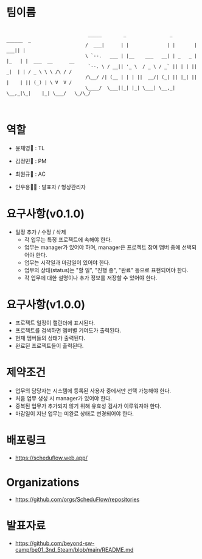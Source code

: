 # 팀이름
```
                             
                              _____        _                _        ______  _                  
                             /  ___|      | |              | |       |  ___|| |                 
                             \ `--.   ___ | |__    ___   __| | _   _ | |_   | |  ___  __      __
                              `--. \ / __|| '_ \  / _ \ / _` || | | ||  _|  | | / _ \ \ \ /\ / /
                             /\__/ /| (__ | | | ||  __/| (_| || |_| || |    | || (_) | \ V  V / 
                             \____/  \___||_| |_| \___| \__,_| \__,_|\_|    |_| \___/   \_/\_/  
                                                                   
                                                                   
```

# 역할

- 윤채영🔧 : TL

- 김정민👑 : PM

- 최원규📝 : AC 

- 안우용🙋‍♂️ : 발표자 / 형상관리자


# 요구사항(v0.1.0)
- 일정 추가 / 수정 / 삭제
  - 각 업무는 특정 프로젝트에 속해야 한다.
  - 업무는 manager가 있어야 하며, manager은 프로젝트 참여 맴버 중에 선택되어야 한다.
  - 업무는 시작일과 마감일이 있어야 한다.
  - 업무의 상태(status)는 "할 일", "진행 중", "완료" 등으로 표현되어야 한다.
  - 각 업무에 대한 설명이나 추가 정보를 저장할 수 있어야 한다.

# 요구사항(v1.0.0)
- 프로젝트 일정이 캘린더에 표시된다.
- 프로젝트를 검색하면 멤버별 기여도가 출력된다.
- 현재 멤버들의 상태가 출력된다.
- 완료된 프로젝트들이 출력된다.

# 제약조건
- 업무의 담당자는 시스템에 등록된 사용자 중에서만 선택 가능해야 한다.
- 처음 업무 생성 시 manager가 있어야 한다.
- 중복된 업무가 추가되지 않기 위해 유효성 검사가 이루워져야 한다.
- 마감일이 지난 업무는 미완료 상태로 변경되어야 한다.

# 배포링크
- https://scheduflow.web.app/

# Organizations
- https://github.com/orgs/ScheduFlow/repositories

# 발표자료
- https://github.com/beyond-sw-camp/be01_3nd_5team/blob/main/README.md
